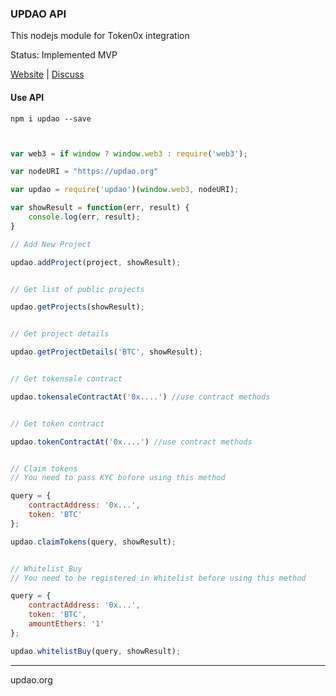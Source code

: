### UPDAO API

This nodejs module for Token0x integration

Status: Implemented MVP

[Website](http://updao.org) | [Discuss](https://t.me/updao_platform)

#### Use API

```
npm i updao --save
```

```Javascript


var web3 = if window ? window.web3 : require('web3');

var nodeURI = "https://updao.org"

var updao = require('updao')(window.web3, nodeURI);

var showResult = function(err, result) {
    console.log(err, result);
}

// Add New Project

updao.addProject(project, showResult);


// Get list of public projects

updao.getProjects(showResult);


// Get project details

updao.getProjectDetails('BTC', showResult);


// Get tokensale contract

updao.tokensaleContractAt('0x....') //use contract methods


// Get token contract

updao.tokenContractAt('0x....') //use contract methods


// Claim tokens 
// You need to pass KYC bofore using this method

query = {
    contractAddress: '0x...',
    token: 'BTC'
};

updao.claimTokens(query, showResult);


// Whitelist Buy 
// You need to be registered in Whitelist before using this method

query = {
    contractAddress: '0x...',
    token: 'BTC',
    amountEthers: '1'
};

updao.whitelistBuy(query, showResult);

```


-----------------

updao.org